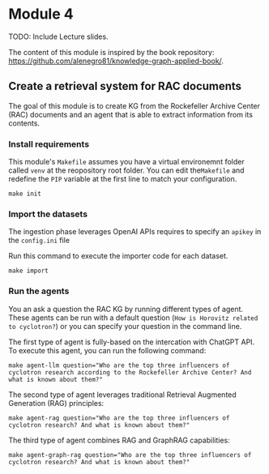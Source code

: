 # Module 4
TODO: Include Lecture slides.

The content of this module is inspired by the book repository: https://github.com/alenegro81/knowledge-graph-applied-book/.

## Create a retrieval system for RAC documents
The goal of this module is to create KG from the Rockefeller Archive Center (RAC) documents and an agent that is able to extract information from its contents.

### Install requirements
This module's `Makefile` assumes you have a virtual environemnt folder called `venv` 
at the reopository root folder. You can edit the`Makefile` and redefine the `PIP` variable
at the first line to match your configuration.
```shell
make init
```

### Import the datasets
The ingestion phase leverages OpenAI APIs requires to specify an `apikey` in the `config.ini` file

Run this command to execute the importer code for each dataset.
```shell
make import
```

### Run the agents
You an ask a question the RAC KG by running different types of agent. These agents can be run with a default question (`How is Horovitz related to cyclotron?`) or you can specify your question in the command line.

The first type of agent is fully-based on the intercation with ChatGPT API. To execute this agent, you can run the following command:
```shell
make agent-llm question="Who are the top three influencers of cyclotron research according to the Rockefeller Archive Center? And what is known about them?"
```

The second type of agent leverages traditional Retrieval Augmented Generation (RAG) principles:
```shell
make agent-rag question="Who are the top three influencers of cyclotron research? And what is known about them?"
```

The third type of agent combines RAG and GraphRAG capabilities:
```shell
make agent-graph-rag question="Who are the top three influencers of cyclotron research? And what is known about them?"
```
